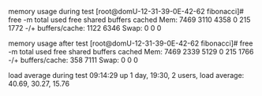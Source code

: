 memory usage during test
[root@domU-12-31-39-0E-42-62 fibonacci]# free -m
             total       used       free     shared    buffers     cached
Mem:          7469       3110       4358          0        215       1772
-/+ buffers/cache:       1122       6346
Swap:            0          0          0

memory usage after test
[root@domU-12-31-39-0E-42-62 fibonacci]# free -m
             total       used       free     shared    buffers     cached
Mem:          7469       2339       5129          0        215       1766
-/+ buffers/cache:        358       7111
Swap:            0          0          0

load average during test
 09:14:29 up 1 day, 19:30,  2 users,  load average: 40.69, 30.27, 15.76
